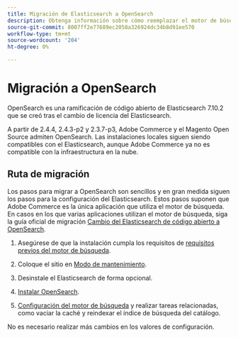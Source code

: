 ```yaml
---
title: Migración de Elasticsearch a OpenSearch
description: Obtenga información sobre cómo reemplazar el motor de búsqueda utilizado para las instalaciones locales de Adobe Commerce y Magento Open Source.
source-git-commit: 8007ff2e77689ec2058a326924dc34b8d91ee570
workflow-type: tm+mt
source-wordcount: '204'
ht-degree: 0%

---
```



# Migración a OpenSearch

OpenSearch es una ramificación de código abierto de Elasticsearch 7.10.2 que se creó tras el cambio de licencia del Elasticsearch.

A partir de 2.4.4, 2.4.3-p2 y 2.3.7-p3, Adobe Commerce y el Magento Open Source admiten OpenSearch. Las instalaciones locales siguen siendo compatibles con el Elasticsearch, aunque Adobe Commerce ya no es compatible con la infraestructura en la nube.

## Ruta de migración

Los pasos para migrar a OpenSearch son sencillos y en gran medida siguen los pasos para la configuración del Elasticsearch. Estos pasos suponen que Adobe Commerce es la única aplicación que utiliza el motor de búsqueda. En casos en los que varias aplicaciones utilizan el motor de búsqueda, siga la guía oficial de migración [Cambio del Elasticsearch de código abierto a OpenSearch](https://opensearch.org/blog/technical-posts/2021/10/moving-from-opensource-elasticsearch-to-opensearch/).

1. Asegúrese de que la instalación cumpla los requisitos de [requisitos previos del motor de búsqueda](https://devdocs.magento.com/guides/v2.4/install-gde/prereq/elasticsearch.html).

1. Coloque el sitio en [Modo de mantenimiento](https://devdocs.magento.com/guides/v2.4/install-gde/install/cli/install-cli-subcommands-maint.html).

1. Desinstale el Elasticsearch de forma opcional.

1. [Instalar OpenSearch](https://opensearch.org/docs/latest/opensearch/install/important-settings/).

1. [Configuración del motor de búsqueda](https://devdocs.magento.com/guides/v2.4/config-guide/elasticsearch/configure-magento.html) y realizar tareas relacionadas, como vaciar la caché y reindexar el índice de búsqueda del catálogo.

No es necesario realizar más cambios en los valores de configuración.
